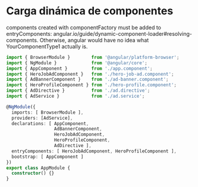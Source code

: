 # Carga dinámica de componentes


components created with componentFactory must be added to entryComponents: 
angular.io/guide/dynamic-component-loader#resolving-components. Otherwise, 
angular would have no idea what YourComponentType1 actually is. 

```typescript
import { BrowserModule }        from '@angular/platform-browser';
import { NgModule }             from '@angular/core';
import { AppComponent }         from './app.component';
import { HeroJobAdComponent }   from './hero-job-ad.component';
import { AdBannerComponent }    from './ad-banner.component';
import { HeroProfileComponent } from './hero-profile.component';
import { AdDirective }          from './ad.directive';
import { AdService }            from './ad.service';

@NgModule({
  imports: [ BrowserModule ],
  providers: [AdService],
  declarations: [ AppComponent,
                  AdBannerComponent,
                  HeroJobAdComponent,
                  HeroProfileComponent,
                  AdDirective ],
  entryComponents: [ HeroJobAdComponent, HeroProfileComponent ],
  bootstrap: [ AppComponent ]
})
export class AppModule {
  constructor() {}
}
```
